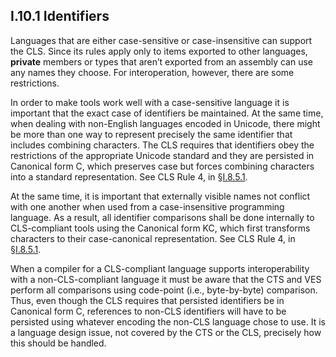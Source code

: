 ## I.10.1 Identifiers

Languages that are either case-sensitive or case-insensitive can support the CLS. Since its rules apply only to items exported to other languages, **private** members or types that aren’t exported from an assembly can use any names they choose. For interoperation, however, there are some restrictions.

In order to make tools work well with a case-sensitive language it is important that the exact case of identifiers be maintained. At the same time, when dealing with non-English languages encoded in Unicode, there might be more than one way to represent precisely the same identifier that includes combining characters. The CLS requires that identifiers obey the restrictions of the appropriate Unicode standard and they are persisted in Canonical form C, which preserves case but forces combining characters into a standard representation. See CLS Rule 4, in §[I.8.5.1](i.8.5.1-valid-names.md).

At the same time, it is important that externally visible names not conflict with one another when used from a case-insensitive programming language. As a result, all identifier comparisons shall be done internally to CLS-compliant tools using the Canonical form KC, which first transforms characters to their case-canonical representation. See CLS Rule 4, in §[I.8.5.1](i.8.5.1-valid-names.md).

When a compiler for a CLS-compliant language supports interoperability with a non-CLS-compliant language it must be aware that the CTS and VES perform all comparisons using code-point (i.e., byte-by-byte) comparison. Thus, even though the CLS requires that persisted identifiers be in Canonical form C, references to non-CLS identifiers will have to be persisted using whatever encoding the non-CLS language chose to use. It is a language design issue, not covered by the CTS or the CLS, precisely how this should be handled.
